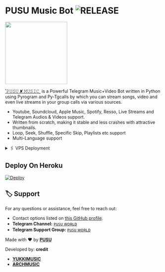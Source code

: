 

# PUSU Music Bot <img src="https://img.shields.io/github/v/release/ArchBots/ArchMusic?color=green&logo=github&logoColor=red&style=social" alt="RELEASE">

<img src="https://telegra.ph/file/576fa55cb4a0a51db7f4b.jpg" align="middle" width="200" height="200"/>

[˹𝙿𝚄𝚂𝚄 ✘ 𝙼𝚄𝚂𝙸𝙲˼](https://t.me/PusuXMusic_Bot) is a Powerful Telegram Music+Video Bot written in Python using Pyrogram and Py-Tgcalls by which you can stream songs, video and even live streams in your group calls via various sources.

* Youtube, Soundcloud, Apple Music, Spotify, Resso, Live Streams and Telegram Audios & Videos support.
* Written from scratch, making it stable and less crashes with attractive thumbnails.
* Loop, Seek, Shuffle, Specific Skip, Playlists etc support
* Multi-Language support

<!-- VPS Deployment -->
<details>
  <summary>🖇 VPS Deployment</summary>

  1. Upgrade and Update:
     <pre>
     sudo apt-get update && sudo apt-get upgrade -y
     </pre>

  2. Installing Required Packages:
     <pre>
     sudo apt-get install python3-pip ffmpeg -y
     </pre>

  3. Setting up PIP:
     <pre>
     sudo pip3 install -U pip
     </pre>

  4. Installing Node:
     <pre>
     curl -fssL https://deb.nodesource.com/setup_18.x | sudo -E bash - && sudo apt-get install nodejs -y && npm i -g npm
     </pre>

  5. Clone the Repository:
     <pre>
     git clone your_repo_link && cd repo_name
     </pre>

  6. Install Requirements:
     <pre>
     pip3 install -U -r requirements.txt
     </pre>

  7. Create .env with sample.env:
     <pre>
     cp sample.env .env
     </pre>

  8. Editing Vars:
     <pre>
     vi .env
     </pre>
     Press `I` to start editing. Edit .env with your values. Press `Esc`, then type `:wq` to save and exit.

  9. Finally, Run Your Music Bot:
     <pre>
     sudo apt install tmux && tmux
     bash start
     </pre>
</details>



## Deploy On Heroku

[![Deploy](https://www.herokucdn.com/deploy/button.svg)](https://heroku.com/deploy?template=https://github.com/legendaditya03/Pusu-Music)


## 🏷 Support

For any questions or assistance, feel free to reach out:

- Contact options listed on [this GitHub profile](https://github.com/legendaditya03).
- **Telegram Channel:** [ᴘᴜꜱᴜ ᴡᴏʀʟᴅ](https://t.me/pusu_world01)
- **Telegram Support Group:** [ᴘᴜꜱᴜ ᴡᴏʀʟᴅ](https://t.me/pusu_world)

Made with ❤️ by [**PUSU**](https://t.me/legend_pusu)

Developed by:
**credit**
- [**YUKKIMUSIC**](https://t.me/YukkiSupport)
- [**ARCHMUSIC**](https://t.me/arch_supports)
